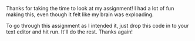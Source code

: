 Thanks for taking the time to look at my assignment! I had a lot of fun making this, even though it felt like my brain was exploading.

To go through this assignment as I intended it, just drop this code in to your text editor and hit run. It'll do the rest.
Thanks again!
